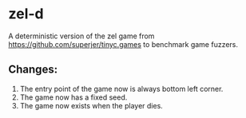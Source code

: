 # zel-d

A deterministic version of the zel game from https://github.com/superjer/tinyc.games to benchmark game fuzzers.

## Changes:

1. The entry point of the game now is always bottom left corner.
2. The game now has a fixed seed.
3. The game now exists when the player dies.